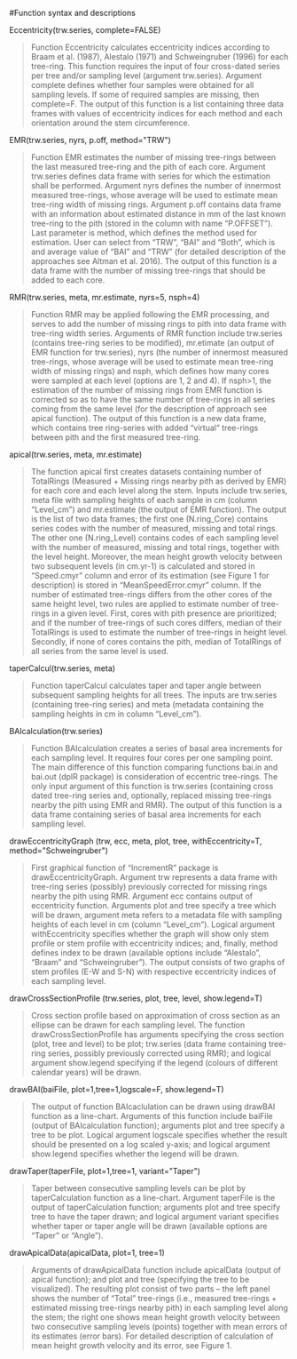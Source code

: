 #Function syntax and descriptions

Eccentricity(trw.series, complete=FALSE)
> Function Eccentricity calculates eccentricity indices according to Braam et al. (1987), Alestalo (1971) and Schweingruber (1996) for each tree-ring. This function requires the input of four cross-dated series per tree and/or sampling level (argument trw.series). Argument complete defines whether four samples were obtained for all sampling levels. If some of required samples are missing, then complete=F. The output of this function is a list containing three data frames with values of eccentricity indices for each method and each orientation around the stem circumference.

EMR(trw.series, nyrs, p.off, method="TRW")
> Function EMR estimates the number of missing tree-rings between the last measured tree-ring and the pith of each core. Argument trw.series defines data frame with series for which the estimation shall be performed. Argument nyrs defines the number of innermost measured tree-rings, whose average will be used to estimate mean tree-ring width of missing rings. Argument p.off contains data frame with an information about estimated distance in mm of the last known tree-ring to the pith (stored in the column with name “P.OFFSET”). Last parameter is method, which defines the method used for estimation. User can select from “TRW”, “BAI” and “Both”, which is and average value of “BAI” and “TRW” (for detailed description of the approaches see Altman et al. 2016). The output of this function is a data frame with the number of missing tree-rings that should be added to each core.

RMR(trw.series, meta, mr.estimate, nyrs=5, nsph=4)
> Function RMR may be applied following the EMR processing, and serves to add the number of missing rings to pith into data frame with tree-ring width series. Arguments of RMR function include trw.series (contains tree-ring series to be modified), mr.etimate (an output of EMR function for trw.series), nyrs (the number of innermost measured tree-rings, whose average will be used to estimate mean tree-ring width of missing rings) and nsph, which defines how many cores were sampled at each level (options are 1, 2 and 4). If nsph>1, the estimation of the number of missing rings from EMR function is corrected so as to have the same number of tree-rings in all series coming from the same level (for the description of approach see apical function). The output of this function is a new data frame, which contains tree ring-series with added “virtual” tree-rings between pith and the first measured tree-ring.

apical(trw.series, meta, mr.estimate)
> The function apical first creates datasets containing number of TotalRings (Measured + Missing rings nearby pith as derived by EMR) for each core and each level along the stem. Inputs include trw.series, meta file with sampling heights of each sample in cm (column “Level_cm”) and mr.estimate (the output of EMR function). The output is the list of two data frames; the first one (N.ring_Core) contains series codes with the number of measured, missing and total rings. The other one (N.ring_Level) contains codes of each sampling level with the number of measured, missing and total rings, together with the level height. Moreover, the mean height growth velocity between two subsequent levels (in cm.yr-1) is calculated and stored in “Speed.cmyr” column and error of its estimation (see Figure 1 for description) is stored in “MeanSpeedError.cmyr” column.
If the number of estimated tree-rings differs from the other cores of the same height level, two rules are applied to estimate number of tree-rings in a given level. First, cores with pith presence are prioritized; and if the number of tree-rings of such cores differs, median of their TotalRings is used to estimate the number of tree-rings in height level. Secondly, if none of cores contains the pith, median of TotalRings of all series from the same level is used.

taperCalcul(trw.series, meta)
> Function taperCalcul calculates taper and taper angle between subsequent sampling heights for all trees. The inputs are trw.series (containing tree-ring series) and meta (metadata containing the sampling heights in cm in column “Level_cm”). 

BAIcalculation(trw.series)
> Function BAIcalculation creates a series of basal area increments for each sampling level. It requires four cores per one sampling point. The main difference of this function comparing functions bai.in and bai.out (dplR package) is consideration of eccentric tree-rings. The only input argument of this function is trw.series (containing cross dated tree-ring series and, optionally, replaced missing tree-rings nearby the pith using EMR and RMR). The output of this function is a data frame containing series of basal area increments for each sampling level.

drawEccentricityGraph (trw, ecc, meta, plot, tree, withEccentricity=T, method="Schweingruber")
> First graphical function of “IncrementR” package is drawEccentricityGraph. Argument trw represents a data frame with tree-ring series (possibly) previously corrected for missing rings nearby the pith using RMR. Argument ecc contains output of eccentricity function.  Arguments plot and tree specify a tree which will be drawn, argument meta refers to a metadata file with sampling heights of each level in cm (column “Level_cm”). Logical argument withEccentricity specifies whether the graph will show only stem profile or stem profile with eccentricity indices; and, finally, method defines index to be drawn (available options include “Alestalo”, “Braam” and “Schweingruber”). The output consists of two graphs of stem profiles (E-W and S-N) with respective eccentricity indices of each sampling level.

drawCrossSectionProfile (trw.series, plot, tree, level, show.legend=T)
> Cross section profile based on approximation of cross section as an ellipse can be drawn for each sampling level. The function drawCrossSectionProfile has arguments specifying the cross section (plot, tree and level) to be plot; trw.series (data frame containing tree-ring series, possibly previously corrected using RMR); and logical argument show.legend specifying if the legend (colours of different calendar years) will be drawn.

drawBAI(baiFile, plot=1,tree=1,logscale=F, show.legend=T)
> The output of function BAIcaclulation can be drawn using drawBAI function as a line-chart. Arguments of this function include baiFile (output of BAIcalculation function); arguments plot and tree specify a tree to be plot. Logical argument logscale specifies whether the result should be presented on a log scaled y-axis; and logical argument show.legend specifies whether the legend will be drawn.

drawTaper(taperFile, plot=1,tree=1, variant="Taper")
> Taper between consecutive sampling levels can be plot by taperCalculation function as a line-chart. Argument taperFile is the output of taperCalculation function; arguments plot and tree specify tree to have the taper drawn; and logical argument variant specifies whether taper or taper angle will be drawn (available options are “Taper” or “Angle”).

drawApicalData(apicalData, plot=1, tree=1)
> Arguments of drawApicalData function include apicalData (output of apical function); and plot and tree (specifying the tree to be visualized). The resulting plot consist of two parts – the left panel shows the number of “Total” tree-rings (i.e., measured tree-rings + estimated missing tree-rings nearby pith) in each sampling level along the stem; the right one shows mean height growth velocity between two consecutive sampling levels (points) together with mean errors of its estimates (error bars). For detailed description of calculation of mean height growth velocity and its error, see Figure 1.
